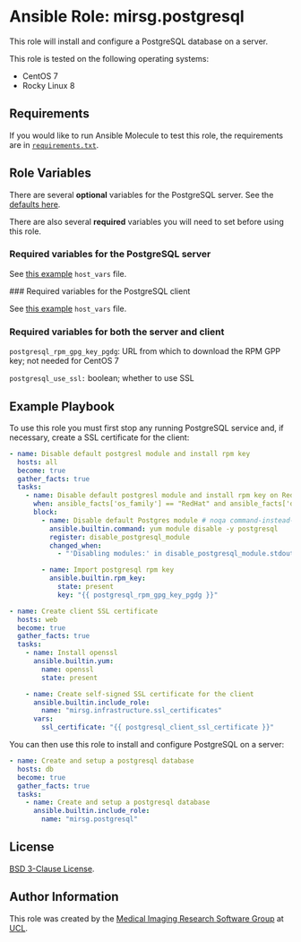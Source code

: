 # Ansible Role: mirsg.postgresql

This role will install and configure a PostgreSQL database on a server.

This role is tested on the following operating systems:

- CentOS 7
- Rocky Linux 8

## Requirements

If you would like to run Ansible Molecule to test this role, the requirements are in [`requirements.txt`](https://github.com/UCL-MIRSG/ansible-role-postgresql/blob/main/requirements.txt).

## Role Variables

There are several **optional** variables for the PostgreSQL server. See the [defaults here](defaults/main.yml).

There are also several **required** variables you will need to set before using this role.

### Required variables for the PostgreSQL server

See [this example](molecule/resources/inventory/host_vars/db/vars) `host_vars` file.

### Required variables for the PostgreSQL client

See [this example](molecule/resources/inventory/host_vars/web/vars) `host_vars` file.

### Required variables for both the server and client

`postgresql_rpm_gpg_key_pgdg`: URL from which to download the RPM GPP key; not needed for CentOS 7

`postgresql_use_ssl:` boolean; whether to use SSL

## Example Playbook

To use this role you must first stop any running PostgreSQL service and, if necessary, create a SSL certificate
for the client:

```yaml
- name: Disable default postgresl module and install rpm key
  hosts: all
  become: true
  gather_facts: true
  tasks:
    - name: Disable default postgresl module and install rpm key on RedHat 8+
      when: ansible_facts['os_family'] == "RedHat" and ansible_facts['distribution_major_version'] is version('7', '>')
      block:
        - name: Disable default Postgres module # noqa command-instead-of-module
          ansible.builtin.command: yum module disable -y postgresql
          register: disable_postgresql_module
          changed_when:
            - "'Disabling modules:' in disable_postgresql_module.stdout"

        - name: Import postgresql rpm key
          ansible.builtin.rpm_key:
            state: present
            key: "{{ postgresql_rpm_gpg_key_pgdg }}"

- name: Create client SSL certificate
  hosts: web
  become: true
  gather_facts: true
  tasks:
    - name: Install openssl
      ansible.builtin.yum:
        name: openssl
        state: present

    - name: Create self-signed SSL certificate for the client
      ansible.builtin.include_role:
        name: "mirsg.infrastructure.ssl_certificates"
      vars:
        ssl_certificate: "{{ postgresql_client_ssl_certificate }}"
```

You can then use this role to install and configure PostgreSQL on a server:

```yaml
- name: Create and setup a postgresql database
  hosts: db
  become: true
  gather_facts: true
  tasks:
    - name: Create and setup a postgresql database
      ansible.builtin.include_role:
        name: "mirsg.postgresql"
```

## License

[BSD 3-Clause License](https://github.com/UCL-MIRSG/ansible-role-postgresql/blob/main/LICENSE).

## Author Information

This role was created by the [Medical Imaging Research Software Group](https://www.ucl.ac.uk/advanced-research-computing/expertise/research-software-development/medical-imaging-research-software-group) at [UCL](https://www.ucl.ac.uk/).
